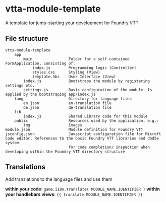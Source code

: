 # vtta-module-template
A template for jump-starting your development for Foundry VTT

## File structure

```
vtta-module-template
    app
        main                Folder for a self-contained FormApplication, consisting of: 
            index.js        Programming logic (Controller)
            styles.css      Styling (View)
            template.hbs    User Interface (View)
        index.js            Bootstraps the module by registering settings etc.
        settings.js         Basic configuration of the module. Is applied by the bootstraping app/index.js
    lang                    Directory for language files
        en.json             en-translation file
        de.json             de-translation file
    lib
        index.js            Shared Library code for this module
    public                  Resources used by the application, e.g.:
        img                 Images
module.json                 Module definition for Foundry VTT
jsconfig.json               Javascript configuration file for Microft Code editor. References to the basic Foundry VTT libraries and dnd5e system
                            for code completion/ inspection when developing within the Foundry VTT directory structure
```                         

## Translations
Add translations to the language files and use them 

**within your code**: `game.i18n.translate('MODULE_NAME.IDENTIFIER')`
**within your handlebars views**: `{{ translate MODULE_NAME.IDENTIFIER }}`